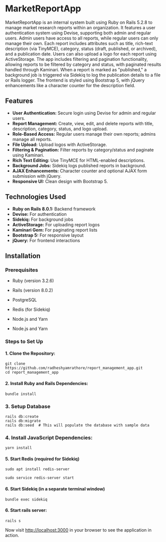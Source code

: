 # MarketReportApp

MarketReportApp is an internal system built using Ruby on Rails 5.2.8 to manage market research reports within an organization. It features a user authentication system using Devise, supporting both admin and regular users. Admin users have access to all reports, while regular users can only manage their own. Each report includes attributes such as title, rich-text description (via TinyMCE), category, status (draft, published, or archived), and a publication date. Users can also upload a logo for each report using ActiveStorage.
The app includes filtering and pagination functionality, allowing reports to be filtered by category and status, with paginated results handled through Kaminari. When a report is marked as "published," a background job is triggered via Sidekiq to log the publication details to a file or Rails logger. The frontend is styled using Bootstrap 5, with jQuery enhancements like a character counter for the description field.

## Features

- **User Authentication:** Secure login using Devise for admin and regular users.
- **Report Management:** Create, view, edit, and delete reports with title, description, category, status, and logo upload.
- **Role-Based Access:** Regular users manage their own reports; admins manage all reports.
- **File Upload:** Upload logos with ActiveStorage.
- **Filtering & Pagination:** Filter reports by category/status and paginate using Kaminari.
- **Rich Text Editing:** Use TinyMCE for HTML-enabled descriptions.
- **Background Jobs:** Sidekiq logs published reports in background.
- **AJAX Enhancements:** Character counter and optional AJAX form submission with jQuery.
- **Responsive UI:** Clean design with Bootstrap 5.

## Technologies Used

- **Ruby on Rails 8.0.1:** Backend framework
- **Devise:** For authentication
- **Sidekiq:** For background jobs
- **ActiveStorage:** For uploading report logos
- **Kaminari Gem:** For paginating report lists
- **Bootstrap 5:** For responsive layout
- **jQuery:** For frontend interactions

## Installation

### Prerequisites

- Ruby (version 3.2.6)
- Rails (version 8.0.2)
- PostgreSQL
- Redis (for Sidekiq)
- Node.js and Yarn

- Node.js and Yarn

### Steps to Set Up

#### 1. Clone the Repository:

```
git clone https://github.com/radheshyamrathore/report_management_app.git
cd report_management_app
```

#### 2. Install Ruby and Rails Dependencies:
```
bundle install
```
### 3. Setup Database
```
rails db:create
rails db:migrate
rails db:seed  # This will populate the database with sample data
```
### 4. Install JavaScript Dependencies:
```
yarn install
```
#### 5. Start Redis (required for Sidekiq)
```
sudo apt install redis-server

sudo service redis-server start

```
#### 6. Start Sidekiq (in a separate terminal window)
```
bundle exec sidekiq
```

#### 6. Start rails server:
```
rails s
```
Now visit [http://localhost:3000](http://localhost:3000) in your browser to see the application in action.



